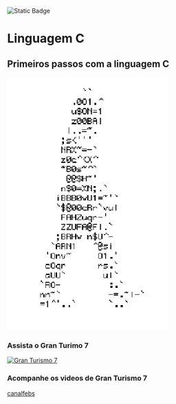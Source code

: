 <img alt="Static Badge" src="https://img.shields.io/badge/febis-canal-style">

# Linguagem C
## Primeiros passos com a linguagem C

![Homem letral](https://github.com/febis34/c/blob/main/66c21a45b16d427acc8f3d8837cb4897.gif)
### Assista o Gran Turimo 7
[![Gran Turismo 7](https://img.youtube.com/vi/nMIhrE10lOE/0.jpg)](https://www.youtube.com/watch?v=nMIhrE10lOE)
### Acompanhe os videos de Gran Turismo 7
[canalfebs](https://www.youtube.com/channel/UCPf5_fP7fln-vCq93UOQqMQ)
